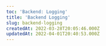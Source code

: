 ```yaml
---
toc: 'Backend: Logging'
title: 'Backend Logging'
slug: backend-logging
createdAt: 2022-03-28T20:05:46.000Z
updatedAt: 2022-04-01T20:40:53.000Z
---
```

